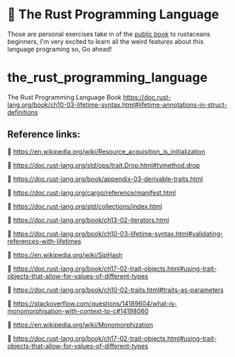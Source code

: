 # 🦀 The Rust Programming Language  
Those are personal exercises take in of the [public book](https://doc.rust-lang.org/book/) to rustaceans beginners,
I'm very excited to learn all the weird features about this language programing so, Go ahead!
# the_rust_programming_language
The Rust Programming Language Book
https://doc.rust-lang.org/book/ch10-03-lifetime-syntax.html#lifetime-annotations-in-struct-definitions
## Reference links:
🦀 https://en.wikipedia.org/wiki/Resource_acquisition_is_initialization

🦀 https://doc.rust-lang.org/std/ops/trait.Drop.html#tymethod.drop

🦀 https://doc.rust-lang.org/book/appendix-03-derivable-traits.html

🦀 https://doc.rust-lang.org/cargo/reference/manifest.html

🦀 https://doc.rust-lang.org/std/collections/index.html

🦀 https://doc.rust-lang.org/book/ch13-02-iterators.html

🦀 https://doc.rust-lang.org/book/ch10-03-lifetime-syntax.html#validating-references-with-lifetimes

🦀 https://en.wikipedia.org/wiki/SipHash

🦀 https://doc.rust-lang.org/book/ch17-02-trait-objects.html#using-trait-objects-that-allow-for-values-of-different-types

🦀 https://doc.rust-lang.org/book/ch10-02-traits.html#traits-as-parameters

🦀 https://stackoverflow.com/questions/14189604/what-is-monomorphisation-with-context-to-c#14198060

🦀  https://en.wikipedia.org/wiki/Monomorphization

🦀  https://doc.rust-lang.org/book/ch17-02-trait-objects.html#using-trait-objects-that-allow-for-values-of-different-types